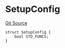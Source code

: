 # SetupConfig
[Git Source](https://github.com/metacontract/mc/blob/0cf91165f9ec2cbeeba800a4baf4e81e2df5c3bb/src/devkit/system/Config.sol)


```solidity
struct SetupConfig {
    bool STD_FUNCS;
}
```

